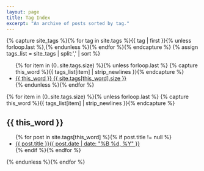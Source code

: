 ```yaml
---
layout: page
title: Tag Index
excerpt: "An archive of posts sorted by tag."
---
```


{% capture site_tags %}{% for tag in site.tags %}{{ tag | first }}{% unless forloop.last %},{% endunless %}{% endfor %}{% endcapture %}
{% assign tags_list = site_tags | split:',' | sort %}

<ul class="tag-box inline">
{% for item in (0..site.tags.size) %}{% unless forloop.last %}
{% capture this_word %}{{ tags_list[item] | strip_newlines }}{% endcapture %}
<li><a href="#{{ this_word }}">{{ this_word }} <span>{{ site.tags[this_word].size }}</span></a></li>
{% endunless %}{% endfor %}
</ul>

{% for item in (0..site.tags.size) %}{% unless forloop.last %}
{% capture this_word %}{{ tags_list[item] | strip_newlines }}{% endcapture %}
<h2 id="{{ this_word }}">{{ this_word }}</h2>
<ul class="post-list">
{% for post in site.tags[this_word] %}{% if post.title != null %}
<li><a href="{{ site.url }}{{ post.url }}">{{ post.title }}<span class="entry-date"><time datetime="{{ post.date | date_to_xmlschema }}">{{ post.date | date: "%B %d, %Y" }}</time></span></a></li>
{% endif %}{% endfor %}
</ul>
{% endunless %}{% endfor %}